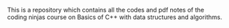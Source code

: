 This is a repository which contains all the codes and pdf notes of the coding ninjas course on Basics of C++ with data structures and algorithms.